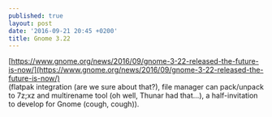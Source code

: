 ```yaml
---
published: true
layout: post
date: '2016-09-21 20:45 +0200'
title: Gnome 3.22
---
```

[https://www.gnome.org/news/2016/09/gnome-3-22-released-the-future-is-now/](https://www.gnome.org/news/2016/09/gnome-3-22-released-the-future-is-now/)  
(flatpak integration (are we sure about that?), file manager can pack/unpack to 7z;xz and multirename tool (oh well, Thunar had that...), a half-invitation to develop for Gnome (cough, cough)).
